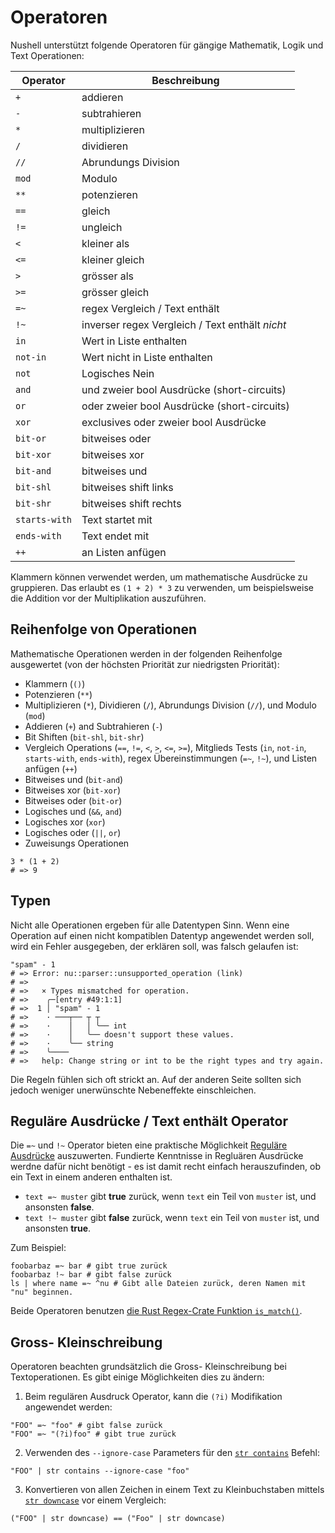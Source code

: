 # Operatoren

Nushell unterstützt folgende Operatoren für gängige Mathematik, Logik und Text Operationen:

| Operator      | Beschreibung                                            |
| ------------- | ------------------------------------------------------- |
| `+`           | addieren                                                |
| `-`           | subtrahieren                                            |
| `*`           | multiplizieren                                          |
| `/`           | dividieren                                              |
| `//`          | Abrundungs Division                                     |
| `mod`         | Modulo                                                  |
| `**`          | potenzieren                                             |
| `==`          | gleich                                                  |
| `!=`          | ungleich                                                |
| `<`           | kleiner als                                             |
| `<=`          | kleiner gleich                                          |
| `>`           | grösser als                                             |
| `>=`          | grösser gleich                                          |
| `=~`          | regex Vergleich / Text enthält                          |
| `!~`          | inverser regex Vergleich / Text enthält *nicht*         |
| `in`          | Wert in Liste enthalten                                 |
| `not-in`      | Wert nicht in Liste enthalten                           |
| `not`         | Logisches Nein                                          |
| `and`         | und zweier bool Ausdrücke (short-circuits)              |
| `or`          | oder zweier bool Ausdrücke (short-circuits)             |
| `xor`         | exclusives oder zweier bool Ausdrücke                   |
| `bit-or`      | bitweises oder                                          |
| `bit-xor`     | bitweises xor                                           |
| `bit-and`     | bitweises und                                           |
| `bit-shl`     | bitweises shift links                                   |
| `bit-shr`     | bitweises shift rechts                                  |
| `starts-with` | Text startet mit                                        |
| `ends-with`   | Text endet mit                                          |
| `++`          | an Listen anfügen                                       |


Klammern können verwendet werden, um mathematische Ausdrücke zu gruppieren. Das erlaubt es `(1 + 2) * 3` zu verwenden, um beispielsweise die Addition vor der Multiplikation auszuführen.

## Reihenfolge von Operationen

Mathematische Operationen werden in der folgenden Reihenfolge ausgewertet (von der höchsten Priorität zur niedrigsten Priorität):

- Klammern (`()`)
- Potenzieren (`**`)
- Multiplizieren (`*`), Dividieren (`/`), Abrundungs Division (`//`), und Modulo (`mod`)
- Addieren (`+`) and Subtrahieren (`-`)
- Bit Shiften (`bit-shl`, `bit-shr`)
- Vergleich Operations (`==`, `!=`, `<`, `>`, `<=`, `>=`), Mitglieds Tests (`in`, `not-in`, `starts-with`, `ends-with`), regex Übereinstimmungen (`=~`, `!~`), und Listen anfügen (`++`)
- Bitweises und (`bit-and`)
- Bitweises xor (`bit-xor`)
- Bitweises oder (`bit-or`)
- Logisches und (`&&`, `and`)
- Logisches xor (`xor`)
- Logisches oder (`||`, `or`)
- Zuweisungs Operationen

```
3 * (1 + 2)
# => 9
```

## Typen

Nicht alle Operationen ergeben für alle Datentypen Sinn.
Wenn eine Operation auf einen nicht kompatiblen Datentyp angewendet werden soll, wird ein Fehler ausgegeben, der erklären soll, was falsch gelaufen ist:
```
"spam" - 1
# => Error: nu::parser::unsupported_operation (link)
# => 
# =>   × Types mismatched for operation.
# =>    ╭─[entry #49:1:1]
# =>  1 │ "spam" - 1
# =>    · ───┬── ┬ ┬
# =>    ·    │   │ ╰── int
# =>    ·    │   ╰── doesn't support these values.
# =>    ·    ╰── string
# =>    ╰────
# =>   help: Change string or int to be the right types and try again.
```

Die Regeln fühlen sich oft strickt an. Auf der anderen Seite sollten sich jedoch weniger unerwünschte Nebeneffekte einschleichen.

## Reguläre Ausdrücke / Text enthält Operator

Die `=~` und `!~` Operator bieten eine praktische Möglichkeit [Reguläre Ausdrücke](https://cheatography.com/davechild/cheat-sheets/regular-expressions/) auszuwerten.
Fundierte Kenntnisse in Regluären Ausdrücke werdne dafür nicht benötigt - es ist damit recht einfach herauszufinden, ob ein Text in einem anderen enthalten ist.

- `text =~ muster` gibt **true** zurück, wenn `text` ein Teil von `muster` ist, und ansonsten **false**.
- `text !~ muster` gibt **false** zurück, wenn `text` ein Teil von `muster` ist, und ansonsten **true**.

Zum Beispiel:

```nu
foobarbaz =~ bar # gibt true zurück
foobarbaz !~ bar # gibt false zurück
ls | where name =~ ^nu # Gibt alle Dateien zurück, deren Namen mit "nu" beginnen.
```

Beide Operatoren benutzen [die Rust Regex-Crate Funktion `is_match()`](https://docs.rs/regex/latest/regex/struct.Regex.html#method.is_match).

## Gross- Kleinschreibung

Operatoren beachten grundsätzlich die Gross- Kleinschreibung bei Textoperationen. Es gibt einige Möglichkeiten dies zu ändern:

1. Beim regulären Ausdruck Operator, kann die `(?i)` Modifikation angewendet werden:

```nu
"FOO" =~ "foo" # gibt false zurück
"FOO" =~ "(?i)foo" # gibt true zurück
```

2. Verwenden des `--ignore-case` Parameters für den [`str contains`](/commands/docs/str_contains.md) Befehl:

```nu
"FOO" | str contains --ignore-case "foo"
```

3. Konvertieren von allen Zeichen in einem Text zu Kleinbuchstaben mittels [`str downcase`](/commands/docs/str_downcase.md) vor einem Vergleich:

```nu
("FOO" | str downcase) == ("Foo" | str downcase)
```

